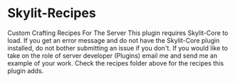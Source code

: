 Skylit-Recipes
==============

Custom Crafting Recipes For The Server
This plugin requires Skylit-Core to load. If you get an error message and do
not have the Skylit-Core plugin installed, do not bother submitting an issue if
you don't. If you would like to take on the role of server developer (Plugins)
email me and send me an example of your work. Check the recipes folder above
for the recipes this plugin adds.
